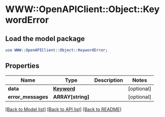 # WWW::OpenAPIClient::Object::KeywordError

## Load the model package
```perl
use WWW::OpenAPIClient::Object::KeywordError;
```

## Properties
Name | Type | Description | Notes
------------ | ------------- | ------------- | -------------
**data** | [**Keyword**](Keyword.md) |  | [optional] 
**error_messages** | **ARRAY[string]** |  | [optional] 

[[Back to Model list]](../README.md#documentation-for-models) [[Back to API list]](../README.md#documentation-for-api-endpoints) [[Back to README]](../README.md)


